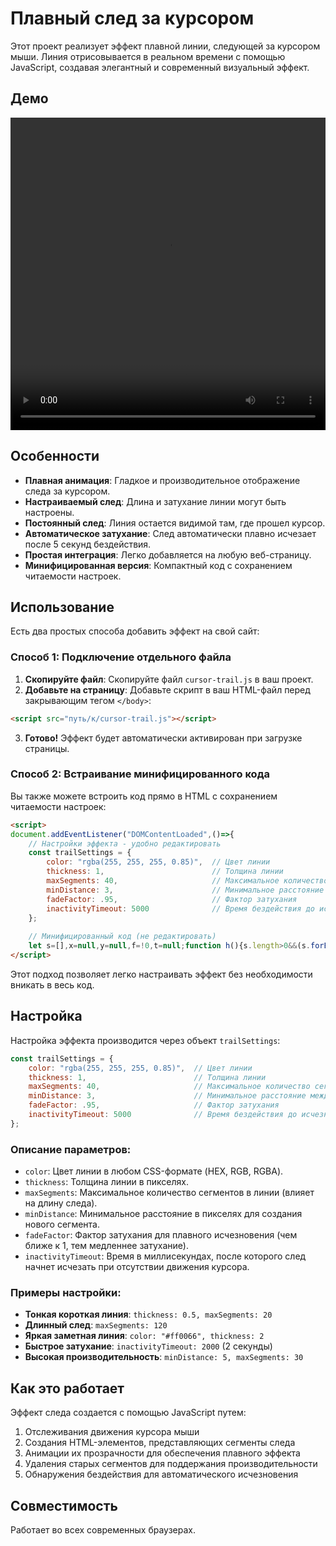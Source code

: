 # Плавный след за курсором

Этот проект реализует эффект плавной линии, следующей за курсором мыши. Линия отрисовывается в реальном времени с помощью JavaScript, создавая элегантный и современный визуальный эффект.

## Демо

<video width="100%" height="500" controls>
  <source src="./demo.mp4" type="video/mp4">
</video>

## Особенности

- **Плавная анимация**: Гладкое и производительное отображение следа за курсором.
- **Настраиваемый след**: Длина и затухание линии могут быть настроены.
- **Постоянный след**: Линия остается видимой там, где прошел курсор.
- **Автоматическое затухание**: След автоматически плавно исчезает после 5 секунд бездействия.
- **Простая интеграция**: Легко добавляется на любую веб-страницу.
- **Минифицированная версия**: Компактный код с сохранением читаемости настроек.

## Использование

Есть два простых способа добавить эффект на свой сайт:

### Способ 1: Подключение отдельного файла

1. **Скопируйте файл**: Скопируйте файл `cursor-trail.js` в ваш проект.
2. **Добавьте на страницу**: Добавьте скрипт в ваш HTML-файл перед закрывающим тегом `</body>`:

```html
<script src="путь/к/cursor-trail.js"></script>
```

3. **Готово!** Эффект будет автоматически активирован при загрузке страницы.

### Способ 2: Встраивание минифицированного кода

Вы также можете встроить код прямо в HTML с сохранением читаемости настроек:

```html
<script>
document.addEventListener("DOMContentLoaded",()=>{
    // Настройки эффекта - удобно редактировать
    const trailSettings = {
        color: "rgba(255, 255, 255, 0.85)",  // Цвет линии
        thickness: 1,                        // Толщина линии
        maxSegments: 40,                     // Максимальное количество сегментов
        minDistance: 3,                      // Минимальное расстояние между точками
        fadeFactor: .95,                     // Фактор затухания
        inactivityTimeout: 5000              // Время бездействия до исчезновения (мс)
    };
    
    // Минифицированный код (не редактировать)
    let s=[],x=null,y=null,f=!0,t=null;function h(){s.length>0&&(s.forEach((e,i)=>{setTimeout(()=>{e.style.opacity="0"},50*i)}),setTimeout(()=>{s.forEach(e=>e.remove()),s.length=0},50*s.length+300))}function r(){t&&clearTimeout(t),t=setTimeout(h,trailSettings.inactivityTimeout)}function c(e,i,n,o){const a=document.createElement("div");a.classList.add("trail-segment");const l=Math.sqrt(Math.pow(n-e,2)+Math.pow(o-i,2)),d=180*Math.atan2(o-i,n-e)/Math.PI;if(a.style.width=`${l}px`,a.style.height=`${trailSettings.thickness}px`,a.style.left=`${e}px`,a.style.top=`${i}px`,a.style.transform=`rotate(${d}deg)`,a.style.transformOrigin="0 0",a.style.backgroundColor=trailSettings.color,a.style.position="fixed",a.style.pointerEvents="none",a.style.zIndex="9998",a.style.borderRadius="0px",a.style.opacity="1",a.style.transition="opacity 0.3s",document.body.appendChild(a),s.push(a),s.length>trailSettings.maxSegments){const e=s.shift();e.style.opacity="0",setTimeout(()=>{e.remove()},300)}s.forEach((e,t)=>{e.style.opacity=(t+1)/s.length})}document.addEventListener("mousemove",e=>{if(r(),f)return x=e.clientX,y=e.clientY,void(f=!1);if(null===x||null===y)return x=e.clientX,void(y=e.clientY);const t=e.clientX-x,i=e.clientY-y,n=Math.sqrt(t*t+i*i);n>trailSettings.minDistance&&(c(x,y,e.clientX,e.clientY),x=e.clientX,y=e.clientY)}),r()});
</script>
```

Этот подход позволяет легко настраивать эффект без необходимости вникать в весь код.

## Настройка

Настройка эффекта производится через объект `trailSettings`:

```javascript
const trailSettings = {
    color: "rgba(255, 255, 255, 0.85)",  // Цвет линии
    thickness: 1,                        // Толщина линии
    maxSegments: 40,                     // Максимальное количество сегментов
    minDistance: 3,                      // Минимальное расстояние между точками
    fadeFactor: .95,                     // Фактор затухания
    inactivityTimeout: 5000              // Время бездействия до исчезновения (мс)
};
```

### Описание параметров:

- `color`: Цвет линии в любом CSS-формате (HEX, RGB, RGBA).
- `thickness`: Толщина линии в пикселях.
- `maxSegments`: Максимальное количество сегментов в линии (влияет на длину следа).
- `minDistance`: Минимальное расстояние в пикселях для создания нового сегмента.
- `fadeFactor`: Фактор затухания для плавного исчезновения (чем ближе к 1, тем медленнее затухание).
- `inactivityTimeout`: Время в миллисекундах, после которого след начнет исчезать при отсутствии движения курсора.

### Примеры настройки:

- **Тонкая короткая линия**: `thickness: 0.5, maxSegments: 20`
- **Длинный след**: `maxSegments: 120`
- **Яркая заметная линия**: `color: "#ff0066", thickness: 2`
- **Быстрое затухание**: `inactivityTimeout: 2000` (2 секунды)
- **Высокая производительность**: `minDistance: 5, maxSegments: 30`

## Как это работает

Эффект следа создается с помощью JavaScript путем:
1. Отслеживания движения курсора мыши
2. Создания HTML-элементов, представляющих сегменты следа
3. Анимации их прозрачности для обеспечения плавного эффекта
4. Удаления старых сегментов для поддержания производительности
5. Обнаружения бездействия для автоматического исчезновения

## Совместимость

Работает во всех современных браузерах. 